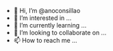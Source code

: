 - 👋 Hi, I’m @anoconsillao
- 👀 I’m interested in ...
- 🌱 I’m currently learning ...
- 💞️ I’m looking to collaborate on ...
- 📫 How to reach me ...

<!---
anoconsillao/anoconsillao is a ✨ special ✨ repository because its `README.md` (this file) appears on your GitHub profile.
You can click the Preview link to take a look at your changes.
--->
